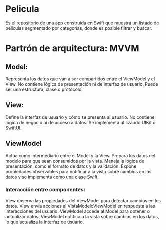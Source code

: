 # Pelicula
Es el repositorio de una app construida en Swift que muestra un listado de películas segmentado por categorías, donde es posible filtrar y buscar.

# Partrón de arquitectura: MVVM

## Model:
Representa los datos que van a ser compartidos entre el ViewModel y el View. No contiene lógica de presentación ni de interfaz de usuario. Puede ser una estructura, clase o protocolo.

## View:

Define la interfaz de usuario y cómo se presenta al usuario. No contiene lógica de negocio ni de acceso a datos. Se implementa utilizando UIKit o SwiftUI.

## ViewModel

Actúa como intermediario entre el Model y la View. Prepara los datos del modelo para que sean consumidos por la vista. Maneja la lógica de presentación, como el formato de datos y la validación. Expone propiedades observables para notificar a la vista sobre cambios en los datos y se implementa como una clase Swift.


### Interacción entre componentes:

View observa las propiedades del ViewModel para detectar cambios en los datos.
View envía acciones al VistaModeloViewModel en respuesta a las interacciones del usuario.
ViewModel accede al Model para obtener o actualizar datos.
ViewModel notifica a la vista sobre cambios en los datos, lo que actualiza la interfaz de usuario.



